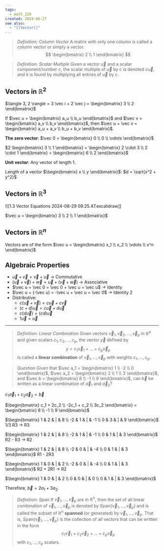 ```yaml
---
tags:
  - math_220
created: 2024-08-27
see also:
  - "[[Vector]]"
---
```


> *Definition: Column Vector*
> A matrix with only one column is called a column vector or simply a vector.
> $$ \begin{bmatrix} 2 \\ 1 \end{bmatrix} $$

> *Definition: Scalar Multiple*
> Given a vector $\vec u$ and a scalar component/number $c$, the scalar multiple of $\vec u$ by $c$ is denoted $c \vec u$, and it is found by multiplying all entries of $\vec u$ by $c$.

## Vectors in $\mathbb R^2$

$\langle 3, 2 \rangle = 3 \vec i + 2 \vec j = \begin{bmatrix} 3 \\ 2 \end{bmatrix}$

If $\vec u = \begin{bmatrix} a_u \\ b_u \end{bmatrix}$ and $\vec v = \begin{bmatrix} a_v \\ b_v \end{bmatrix}$, then $\vec u + \vec v = \begin{bmatrix} a_u + a_v \\ b_u + b_v \end{bmatrix}$.

**The zero vector**: $\vec 0 = \begin{bmatrix} 0 \\ 0 \\ \vdots \end{bmatrix}$

$2 \begin{bmatrix} 3 \\ 1 \end{bmatrix} = \begin{bmatrix} 2 \cdot 3 \\ 2 \cdot 1 \end{bmatrix} = \begin{bmatrix} 6 \\ 2 \end{bmatrix}$

**Unit vector**: Any vector of length 1.

Length of a vector $\begin{bmatrix} x \\ y \end{bmatrix}$: $d = \sqrt{x^2 + y^2}$

## Vectors in $\mathbb R^3$

![[1.3 Vector Equations 2024-08-29 09.25.47.excalidraw]]

$\vec u = \begin{bmatrix} 3 \\ 2 \\ 1 \end{bmatrix}$

## Vectors in $\mathbb R^n$

Vectors are of the form $\vec u = \begin{bmatrix} x_1 \\ x_2 \\ \vdots \\ x^n \end{bmatrix}$

## Algebraic Properties

- $\vec u + \vec v = \vec v + \vec u$ -> Commutative
- $(\vec u + \vec v) + \vec w = \vec u + (\vec v + \vec w)$ -> Associative
- $\vec u + \vec 0 = \vec 0 + \vec u = \vec u$ -> Identity
- $\vec u + (-\vec u) = -\vec u + \vec u = \vec 0$ -> Identity 2
- Distributive:
  - $c(\vec u + \vec v) = c \vec u + c \vec v$
  - $(c + d) \vec u = c \vec u + d \vec u$
  - $c(d \vec u) = (cd) \vec u$
  - $1 \vec u = \vec u$

---

> *Definition: Linear Combination*
> Given vectors $\vec v_1, \vec v_2, \dots, \vec v_p$ in $\mathbb R^p$ and given scalars $c_1, c_2, \dots, c_p$, the vector $\vec y$ defined by
> $$ y = c_1 \vec v_1 + \dots + c_p \vec v_p $$
> is called a **linear combination** of $\vec v_1, \dots, \vec v_p$ with weights $c_1, \dots, c_p$.

> *Question*
> Given that $\vec a_1 = \begin{bmatrix} 1 \\ -2 \\ 0 \end{bmatrix}$, $\vec a_2 = \begin{bmatrix} 2 \\ 1 \\ 3 \end{bmatrix}$, and $\vec b = \begin{bmatrix} 8 \\ -1 \\ 9 \end{bmatrix}$, can $\vec b$ be written as a linear combination of $\vec a_1$ and $\vec a_2$?

$c_1 \vec a_1 + c_2 \vec a_2 = \vec b$

$\begin{bmatrix} c_1 + 2c_2 \\ -2c_1 + c_2 \\ 3c_2 \end{bmatrix} = \begin{bmatrix} 8 \\ -1 \\ 9 \end{bmatrix}$

$\begin{bmatrix} 1 & 2 & | & 8 \\ -2 & 1 & | & -1 \\ 0 & 3 & | & 9 \end{bmatrix}$ 1/3 R3 -> R3

$\begin{bmatrix} 1 & 2 & | & 8 \\ -2 & 1 & | & -1 \\ 0 & 1 & | & 3 \end{bmatrix}$ R2 - R3 -> R2

$\begin{bmatrix} 1 & 2 & | & 8 \\ -2 & 0 & | & -4 \\ 0 & 1 & | & 3 \end{bmatrix}$ R1 - 2R3

$\begin{bmatrix} 1 & 0 & | & 2 \\ -2 & 0 & | & -4 \\ 0 & 1 & | & 3 \end{bmatrix}$ R2 + 2R1 -> R2

$\begin{bmatrix} 1 & 0 & | & 2 \\ 0 & 0 & | & 0 \\ 0 & 1 & | & 3 \end{bmatrix}$

Therefore, $\vec b = 2a_1 + 3a_2$.

> *Definition: Span*
> If $\vec v_1, \dots, \vec v_p$ are in $\mathbb R^n$, then the set of all linear combination of $\vec v_1, \dots, \vec v_p$ is denoted by $\text{Span}\{ \vec v_1, \dots, \vec v_p \}$ and is called the subset of $\mathbb R^n$ **spanned** (or generated) by $\vec v_1, \dots, \vec v_p$. That is, $\text{Span}\{ \vec v_1, \dots, \vec v_p \}$ is the collection of all vectors that can be written in the form
> $$ c_1 \vec v_1 + c_2 \vec v_2 + \dots + c_p \vec v_p $$
> with $c_1, \dots, c_p$ scalars.
